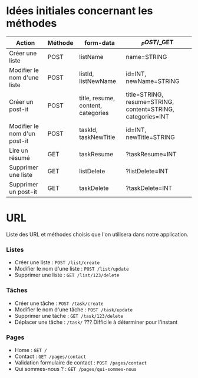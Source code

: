 # Idées initiales concernant les méthodes
|Action|Méthode|form-data|$_POST/$_GET|
|-|-|-|-|
|Créer une liste|POST|listName|name=STRING|
|Modifier le nom d'une liste|POST|listId, listNewName|id=INT, newName=STRING|
|Créer un post-it|POST|title, resume, content, categories|title=STRING, resume=STRING, content=STRING, categories=INT|
|Modifier le nom d'un post-it|POST|taskId, taskNewTitle|id=INT, newTitle=STRING|
|Lire un résumé|GET|taskResume|?taskResume=INT|
|Supprimer une liste|GET|listDelete|?listDelete=INT|
|Supprimer un post-it|GET|taskDelete|?taskDelete=INT|

# URL
Liste des URL et méthodes choisis que l'on utilisera dans notre application.
### Listes
- Créer une liste : `POST /list/create`
- Modifier le nom d'une liste : `POST /list/update`
- Supprimer une liste : `GET /list/123/delete`

### Tâches
- Créer une tâche : `POST /task/create`
- Modifier le nom d'une tâche : `POST /task/update`
- Supprimer une tâche : `GET /task/123/delete`
- Déplacer une tâche : `/task/` ??? Difficile à déterminer pour l'instant

### Pages
- Home : `GET /`
- Contact : `GET /pages/contact`
- Validation formulaire de contact : `POST /pages/contact`
- Qui sommes-nous ? : `GET /pages/qui-sommes-nous`
